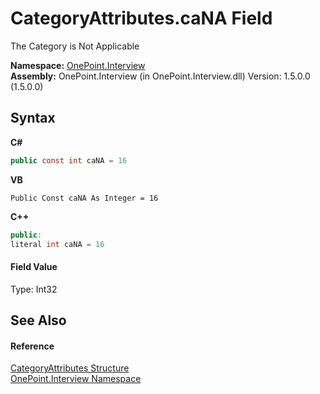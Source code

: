 # CategoryAttributes.caNA Field
 

The Category is Not Applicable

**Namespace:**&nbsp;<a href="N_OnePoint_Interview">OnePoint.Interview</a><br />**Assembly:**&nbsp;OnePoint.Interview (in OnePoint.Interview.dll) Version: 1.5.0.0 (1.5.0.0)

## Syntax

**C#**<br />
``` C#
public const int caNA = 16
```

**VB**<br />
``` VB
Public Const caNA As Integer = 16
```

**C++**<br />
``` C++
public:
literal int caNA = 16
```


#### Field Value
Type: Int32

## See Also


#### Reference
<a href="T_OnePoint_Interview_CategoryAttributes">CategoryAttributes Structure</a><br /><a href="N_OnePoint_Interview">OnePoint.Interview Namespace</a><br />